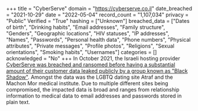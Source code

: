 +++
title = "CyberServe"
domain = "https://cyberserve.co.il"
date_breached = "2021-10-29"
date = "2022-05-04"
record_count = "1,107,034"
privacy = "Public"
Verified = "True"
hashing = ["Unknown"]
breached_data = ["Dates of birth", "Drinking habits", "Email addresses", "Family structure", "Genders", "Geographic locations", "HIV statuses", "IP addresses", "Names", "Passwords", "Personal health data", "Phone numbers", "Physical attributes", "Private messages", "Profile photos", "Religions", "Sexual orientations", "Smoking habits", "Usernames"]
categories = []
acknowledged = "No"
+++
In October 2021, the Israeli hosting provider <a href="https://www.timesofisrael.com/black-shadow-hackers-leak-medical-records-of-290000-israeli-patients/" target="_blank" rel="noopener">CyberServe was breached and ransomed before having a substantial amount of their customer data leaked publicly by a group known as "Black Shadow"</a>. Amongst the data was the LGBTQ dating site Atraf and the Machon Mor medical institute. Due to multiple different sites being compromised, the impacted data is broad and ranges from relationship information to medical data to email addresses and passwords stored in plain text.